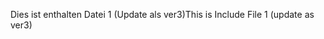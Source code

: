 <span data-ttu-id="6f35d-101">Dies ist enthalten Datei 1 (Update als ver3)</span><span class="sxs-lookup"><span data-stu-id="6f35d-101">This is Include File 1 (update as ver3)</span></span>
